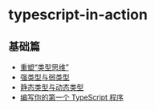 # typescript-in-action

## 基础篇

- [重塑“类型思维”](./chapter01/lession01/README.md)
- [强类型与弱类型](./chapter01/lession02/README.md)
- [静态类型与动态类型](./chapter01/lession03/README.md)
- [编写你的第一个 TypeScript 程序](./chapter01/lession04/README.md)
